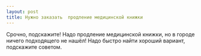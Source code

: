 ```yaml
---
layout: post 
title: Нужно заказать  продление медицинской книжки 
--- 
```

Срочно, подскажите! Надо  продление медицинской книжки, но в городе ничего подходящего не нашёл! Надо быстро найти хороший вариант, подскажите советом.